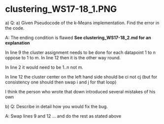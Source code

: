 # clustering_WS17-18_1.PNG

a) Q: a) Given Pseudocode of the k-Means implementation. Find the error in the code.

A: The ending condition is flawed **See clustering_WS17-18_2.md for an explanation**

In line 9 the cluster assignment needs to be done for each datapoint 1 to n oppose to 1 to m.
In line 12 then it is the other way round.

In line 2 it would need to be 1..n not m.

In line 12 the cluster center on the left hand side should be ci not cj (but for consistency one should then swap i and j for that loop)

I think the person who wrote that down introduced several mistakes of his own

b) Q: Describe in detail how you would fix the bug.

A: Swap lines 9 and 12 ... and do the rest as stated above
